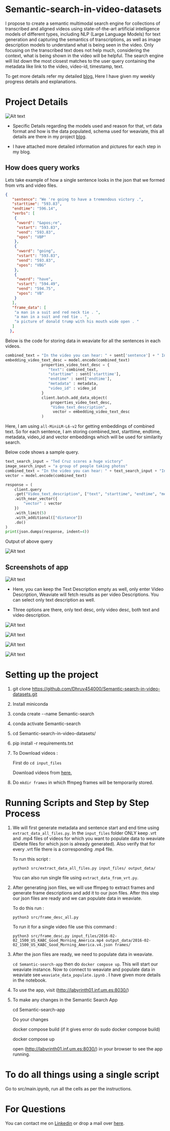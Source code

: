 # Semantic-search-in-video-datasets

I propose to create a semantic multimodal search engine for collections of transcribed and aligned videos using state-of-the-art artificial intelligence models of different types, including NLP (Large Language Models) for text generation and capturing the semantics of transcriptions, as well as image description models to understand what is being seen in the video. Only focusing on the transcribed text does not help much, considering the context, what is being shown in the video will be helpful. The search engine will list down the most closest matches to the user query containing the metadata like link to the video, video-id, timestamp, text.

To get more details refer my detailed [blog.](https://dhruv-kunjadiya.notion.site/Semantic-search-in-video-datasets-3c73c303c56748b497a975b1397d84ef) Here I have given my weekly progress details and explanations.

# Project Details

![Alt text](utilities/image.png)

- Specific Details regarding the models used and reason for that, vrt data format and how is the data populated, schema used for weaviate, this all details are there in my project [blog](https://dhruv-kunjadiya.notion.site/Semantic-search-in-video-datasets-3c73c303c56748b497a975b1397d84ef).

- I have attached more detailed information and pictures for each step in my blog.


## How does query works

Lets take example of how a single sentence looks in the json that we formed from vrts and video files.

```json
{
   "sentence": "We 're going to have a tremendous victory .",
   "starttime": "593.83",
   "endtime": "596.14",
   "verbs": [
    {
     "vword": "&apos;re",
     "vstart": "593.83",
     "vend": "593.83",
     "vpos": "VBP"
    },
    {
     "vword": "going",
     "vstart": "593.83",
     "vend": "593.83",
     "vpos": "VBG"
    },
    {
     "vword": "have",
     "vstart": "594.49",
     "vend": "594.75",
     "vpos": "VB"
    }
   ],
   "frame_data": [
    "a man in a suit and red neck tie . ",
    "a man in a suit and red tie . ",
    "a picture of donald trump with his mouth wide open . "
   ]
  },
```
Below is the code for storing data in weaviate for all the sentences in each videos.

```python
combined_text = "In the video you can hear: " + sent['sentence'] + " In the video you can see: " + ", ".join([sentence.strip(" .") for sentence in sent['frame_data']]) + '.'
embedding_video_text_desc = model.encode(combined_text)
                properties_video_text_desc = {
                   "text": combined_text,
                   "starttime" : sent['starttime'],
                   "endtime" : sent['endtime'],
                   "metadata" : metadata,
                   "video_id" : video_id
                }
                client.batch.add_data_object(
                    properties_video_text_desc,
                    "Video_text_description",
                     vector = embedding_video_text_desc
                )
```

Here, I am using ```all-MiniLM-L6-v2``` for getting embeddings of combined text. So for each sentence, I am storing combined_text, starttime, endtime, metadata, video_id and vector embeddings which will be used for similarity search.

Below code shows a sample query.

```python
text_search_input = "Ted Cruz scores a huge victory"
image_search_input = "a group of people taking photos"
combined_text = "In the video you can hear: " + text_search_input + "In the video you can see: " + image_search_input
vector = model.encode(combined_text)

response = (
    client.query
    .get("Video_text_description", ["text", "starttime", "endtime", "metadata","video_id"])
    .with_near_vector({
        "vector" : vector
    })
    .with_limit(5)
    .with_additional(["distance"])
    .do()
)
print(json.dumps(response, indent=4))
```
Output of above query 

![Alt text](utilities/image1.png)

## Screenshots of app

![Alt text](utilities/image2.png)

- Here, you can keep the Text Description empty as well, only enter Video Description, Weaviate will fetch results as per video Descriptions. You can select only text description as well.

- Three options are there, only text desc, only video desc, both text and video description.

![Alt text](utilities/image3.png)

![Alt text](utilities/image4.png)

![Alt text](utilities/image5.png)

![Alt text](utilities/image6.png)

# Setting up the project

1. git clone https://github.com/Dhruv454000/Semantic-search-in-video-datasets.git

2. Install miniconda

3. conda create --name Semantic-search

4. conda activate Semantic-search

5. cd Semantic-search-in-video-datasets/

6. pip install -r requirements.txt

7. To Download videos :

   First do ```cd input_files```

   Download videos from [here.](https://drive.google.com/drive/folders/1lreNRRVrBYWALZxHeQcsEcivk-jMTOQQ?usp=sharing)

8. Do ```mkdir frames``` in which ffmpeg frames will be temporarily stored.

# Running Scripts and Step by Step Process

1. We will first generate metadata and sentence start and end time using ```extract_data_all_files.py```. In the ```input_files``` folder ONLY keep .vrt and .mp4 files of videos for which you want to populate data to weaviate (Delete files for which json is already generated). Also verify that for every .vrt file there is a corresponding .mp4 file.

    To run this script :

    ```
    python3 src/extract_data_all_files.py input_files/ output_data/ 
    ```
    You can also run single file using ```extract_data_from_vrt.py```.

2. After generating json files, we will use ffmpeg to extract frames and generate frame descriptions and add it to our json files. After this step our json files are ready and we can populate data in weaviate.

    To do this run :

    ```
    python3 src/frame_desc_all.py
    ```

    To run it for a single video file use this command :

    ```
    python3 src/frame_desc.py input_files/2016-02-02_1500_US_KABC_Good_Morning_America.mp4 output_data/2016-02-02_1500_US_KABC_Good_Morning_America.v4.json frames/
    ```

3. After the json files are ready, we need to populate data in weaviate.

   ``` cd Semantic-search-app ``` then do ```docker compose up```. This will start our weaviate instance.
   Now to connect to weaviate and populate data in weaviate see ```weaviate_data_populate.ipynb``` . I have given more details in the notebook.

5. To use the app, visit (http://labyrinth01.inf.um.es:8030/)

6. To make any changes in the Semantic Search App

    cd Semantic-search-app

    Do your changes

    docker compose build  (if it gives error do sudo docker compose build)

    docker compose up

    open (http://labyrinth01.inf.um.es:8030/) in your browser to see the app running.

# To do all things using a single script

Go to src/main.ipynb, run all the cells as per the instructions.

# For Questions

You can contact me on [Linkedin](https://www.linkedin.com/in/dhruv-kunjadiya-18b994227/) or drop a mail over [here](mailto:dhruvkunjadiya55@gmail.com).